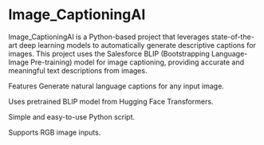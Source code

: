 # Image_CaptioningAI
Image_CaptioningAI is a Python-based project that leverages state-of-the-art deep learning models to automatically generate descriptive captions for images. This project uses the Salesforce BLIP (Bootstrapping Language-Image Pre-training) model for image captioning, providing accurate and meaningful text descriptions from images.

Features
Generate natural language captions for any input image.

Uses pretrained BLIP model from Hugging Face Transformers.

Simple and easy-to-use Python script.

Supports RGB image inputs.
